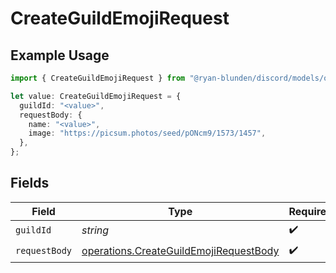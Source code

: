 # CreateGuildEmojiRequest

## Example Usage

```typescript
import { CreateGuildEmojiRequest } from "@ryan-blunden/discord/models/operations";

let value: CreateGuildEmojiRequest = {
  guildId: "<value>",
  requestBody: {
    name: "<value>",
    image: "https://picsum.photos/seed/pONcm9/1573/1457",
  },
};
```

## Fields

| Field                                                                                            | Type                                                                                             | Required                                                                                         | Description                                                                                      |
| ------------------------------------------------------------------------------------------------ | ------------------------------------------------------------------------------------------------ | ------------------------------------------------------------------------------------------------ | ------------------------------------------------------------------------------------------------ |
| `guildId`                                                                                        | *string*                                                                                         | :heavy_check_mark:                                                                               | N/A                                                                                              |
| `requestBody`                                                                                    | [operations.CreateGuildEmojiRequestBody](../../models/operations/createguildemojirequestbody.md) | :heavy_check_mark:                                                                               | N/A                                                                                              |